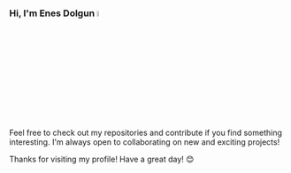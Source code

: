 ### Hi, I'm Enes Dolgun <a href="https://www.gautamkrishnar.com/"><img src="https://media.giphy.com/media/hvRJCLFzcasrR4ia7z/giphy.gif" width="5%"></a>
 

Feel free to check out my repositories and contribute if you find something interesting. I'm always open to collaborating on new and exciting projects!

Thanks for visiting my profile! Have a great day! 😊
